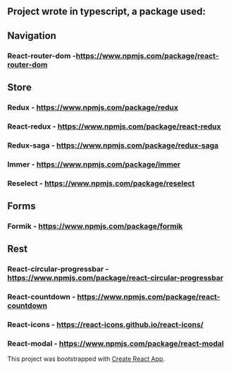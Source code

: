 ## Project wrote in typescript, a package used:

## Navigation
### React-router-dom -https://www.npmjs.com/package/react-router-dom

## Store
### Redux - https://www.npmjs.com/package/redux
### React-redux - https://www.npmjs.com/package/react-redux
### Redux-saga - https://www.npmjs.com/package/redux-saga
### Immer - https://www.npmjs.com/package/immer
### Reselect - https://www.npmjs.com/package/reselect

## Forms
### Formik - https://www.npmjs.com/package/formik

## Rest
### React-circular-progressbar - https://www.npmjs.com/package/react-circular-progressbar
### React-countdown - https://www.npmjs.com/package/react-countdown
### React-icons - https://react-icons.github.io/react-icons/
### React-modal - https://www.npmjs.com/package/react-modal


This project was bootstrapped with [Create React App](https://github.com/facebook/create-react-app).
